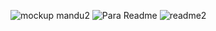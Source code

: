 ![mockup mandu2](https://user-images.githubusercontent.com/45084125/57207834-a032ba00-6f95-11e9-9143-06a688280fa3.png)
![Para Readme](https://user-images.githubusercontent.com/45084125/57195766-011dac00-6f1c-11e9-9e8e-47fa480a6421.png)
![readme2](https://user-images.githubusercontent.com/45084125/57195793-35916800-6f1c-11e9-9115-42f8f7d1e1a4.png)